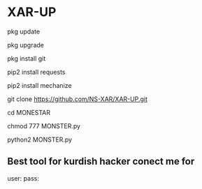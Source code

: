 # XAR-UP

pkg update

pkg upgrade

pkg install git

pip2 install requests

pip2 install mechanize

git clone https://github.com/NS-XAR/XAR-UP.git

cd MONESTAR

chmod 777 MONSTER.py

python2 MONSTER.py

## Best tool for kurdish hacker conect me for

user:
pass:


